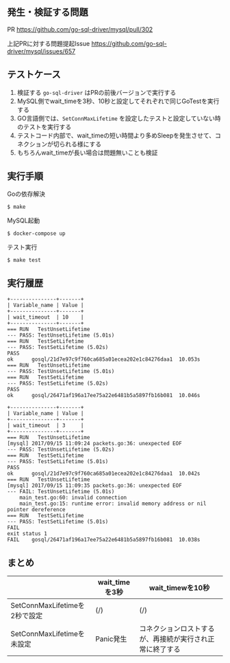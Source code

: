 ## 発生・検証する問題

PR
https://github.com/go-sql-driver/mysql/pull/302

上記PRに対する問題提起Issue
https://github.com/go-sql-driver/mysql/issues/657

## テストケース

1. 検証する `go-sql-driver` はPRの前後バージョンで実行する
2. MySQL側でwait_timeを3秒、10秒と設定してそれぞれで同じGoTestを実行する
3. GO言語側では、`SetConnMaxLifetime` を設定したテストと設定していない時のテストを実行する
4. テストコード内部で、wait_timeの短い時間より多めSleepを発生させて、コネクションが切られる様にする
5. もちろんwait_timeが長い場合は問題無いことも検証

## 実行手順

Goの依存解決

```
$ make
```

MySQL起動

```
$ docker-compose up
```

テスト実行

```
$ make test
```

## 実行履歴

```
+---------------+-------+
| Variable_name | Value |
+---------------+-------+
| wait_timeout  | 10    |
+---------------+-------+
=== RUN   TestUnsetLifetime
--- PASS: TestUnsetLifetime (5.01s)
=== RUN   TestSetLifetime
--- PASS: TestSetLifetime (5.02s)
PASS
ok  	gosql/21d7e97c9f760ca685a01ecea202e1c84276daa1	10.053s
=== RUN   TestUnsetLifetime
--- PASS: TestUnsetLifetime (5.01s)
=== RUN   TestSetLifetime
--- PASS: TestSetLifetime (5.02s)
PASS
ok  	gosql/26471af196a17ee75a22e6481b5a5897fb16b081	10.046s
```
```
+---------------+-------+
| Variable_name | Value |
+---------------+-------+
| wait_timeout  | 3     |
+---------------+-------+
=== RUN   TestUnsetLifetime
[mysql] 2017/09/15 11:09:24 packets.go:36: unexpected EOF
--- PASS: TestUnsetLifetime (5.02s)
=== RUN   TestSetLifetime
--- PASS: TestSetLifetime (5.01s)
PASS
ok  	gosql/21d7e97c9f760ca685a01ecea202e1c84276daa1	10.042s
=== RUN   TestUnsetLifetime
[mysql] 2017/09/15 11:09:35 packets.go:36: unexpected EOF
--- FAIL: TestUnsetLifetime (5.01s)
	main_test.go:60: invalid connection
	main_test.go:15: runtime error: invalid memory address or nil pointer dereference
=== RUN   TestSetLifetime
--- PASS: TestSetLifetime (5.01s)
FAIL
exit status 1
FAIL	gosql/26471af196a17ee75a22e6481b5a5897fb16b081	10.038s
```

## まとめ

|                               | wait_timeを3秒 | wait_timewを10秒                                         |
| ------------------------------| -------------- | ------------------------------------------------------- |
| SetConnMaxLifetimeを2秒で設定 | (/)            | (/)                                                      |
| SetConnMaxLifetimeを未設定    | Panic発生      | コネクションロストするが、再接続が実行され正常に終了する | 
